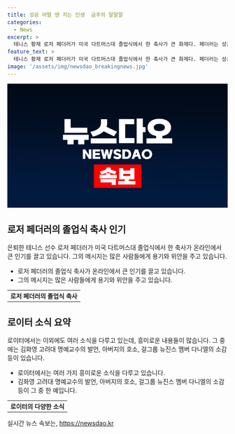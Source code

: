 ```yaml
---
title: 성공 어떨 땐 지는 인생  금주의 말말말
categories:
  - News
excerpt: >
  테니스 황제 로저 페더러가 미국 다트머스대 졸업식에서 한 축사가 큰 화제다. 페더러는 성공과 실패에 대해 이야기하며, 완벽함은 불가능하고 모든 포인트를 따내는 것도 불가능하다고 말했다. 또한 김화영 명예교수가 문학의 퇴조를 지적하고, 공장 화재로 딸을 잃은 아버지의 절규가 감동을 불러일으키고 있다. 이 밖에도 걸그룹 뉴진스 멤버 다니엘의 감격 속에 빛나는 이야기와 최태원 SK그룹 회장의 동거인 김희영 티앤씨재단 이사장의 인터뷰 내용 등이 눈길을 끈다.
feature_text: >
  테니스 황제 로저 페더러가 미국 다트머스대 졸업식에서 한 축사가 큰 화제다. 페더러는 성공과 실패에 대해 이야기하며, 완벽함은 불가능하고 모든 포인트를 따내는 것도 불가능하다고 말했다. 또한 김화영 명예교수가 문학의 퇴조를 지적하고, 공장 화재로 딸을 잃은 아버지의 절규가 감동을 불러일으키고 있다. 이 밖에도 걸그룹 뉴진스 멤버 다니엘의 감격 속에 빛나는 이야기와 최태원 SK그룹 회장의 동거인 김희영 티앤씨재단 이사장의 인터뷰 내용 등이 눈길을 끈다.
image: '/assets/img/newsdao_breakingnews.jpg'
---
```


<p><img src="/assets/img/newsdao_breakingnews.jpg" alt="implanttips 속보" /></p>

<h2 data-ke-size="size26">로저 페더러의 졸업식 축사 인기</h2>

<p data-ke-size="size16">은퇴한 테니스 선수 로저 페더러가 미국 다트머스대 졸업식에서 한 축사가 온라인에서 큰 인기를 끌고 있습니다. 그의 메시지는 많은 사람들에게 용기와 위안을 주고 있습니다.</p>

<ul>
  <li>로저 페더러의 졸업식 축사가 온라인에서 큰 인기를 끌고 있습니다.</li>
  <li>그의 메시지는 많은 사람들에게 용기와 위안을 주고 있습니다.</li>
</ul>

<table>
  <tr>
    <td style="text-align: center; height: 17px;"><b>로저 페더러의 졸업식 축사</b></td>
  </tr>
</table>

<h2 data-ke-size="size26">로이터 소식 요약</h2>

<p data-ke-size="size16">로이터에서는 이외에도 여러 소식을 다루고 있는데, 흥미로운 내용들이 많습니다. 그 중에는 김화영 고려대 명예교수의 발언, 아버지의 호소, 걸그룹 뉴진스 멤버 다니엘의 소감 등이 있습니다.</p>

<ul>
  <li>로이터에서는 여러 가지 흥미로운 소식을 다루고 있습니다.</li>
  <li>김화영 고려대 명예교수의 발언, 아버지의 호소, 걸그룹 뉴진스 멤버 다니엘의 소감 등이 그 중 한 예입니다.</li>
</ul>

<table>
  <tr>
    <td style="text-align: center; height: 17px;"><b>로이터의 다양한 소식</b></td>
  </tr>
</table>
실시간 뉴스 속보는, <a href="https://newsdao.kr" rel="dofollow">https://newsdao.kr</a>


